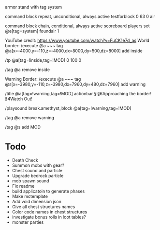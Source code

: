 armor stand with tag system

command block
repeat, unconditional, always active
testforblock 0 63 0 air

command block
chain, conditional, always active
scoreboard players set @e[tag=system] foundair 1




YouTube credit: https://www.youtube.com/watch?v=FuCK1e7d_as
World border:
/execute @a ~~~ tag @a[x=-4000,y=-110,z=-4000,dx=8000,dy=500,dz=8000] add inside

/tp @a[tag=!inside,tag=!MOD] 0 100 0

/tag @a remove inside



Warning Border:
/execute @a ~~~ tag @s[x=-3980,y=-110,z=-3980,dx=7960,dy=480,dz=7960] add warning

/title @a[tag=!warning,tag=!MOD] actionbar §l§6Approaching the border! §4Watch Out!

/playsound break.amethyst_block @a[tag=!warning,tag=!MOD]

/tag @a remove warning

/tag @s add MOD


# Todo
- Death Check
- Summon mobs with gear?
- Chest sound and particle
- Upgrade bedrock particle
- mob spawn sound
- Fix readme
- build applicatoin to generate phases
- Make mctemplate
- Add void dimension json
- Give all chest structures names
- Color code names in chest structures
- investigate bonus rolls in loot tables?
- monster parties